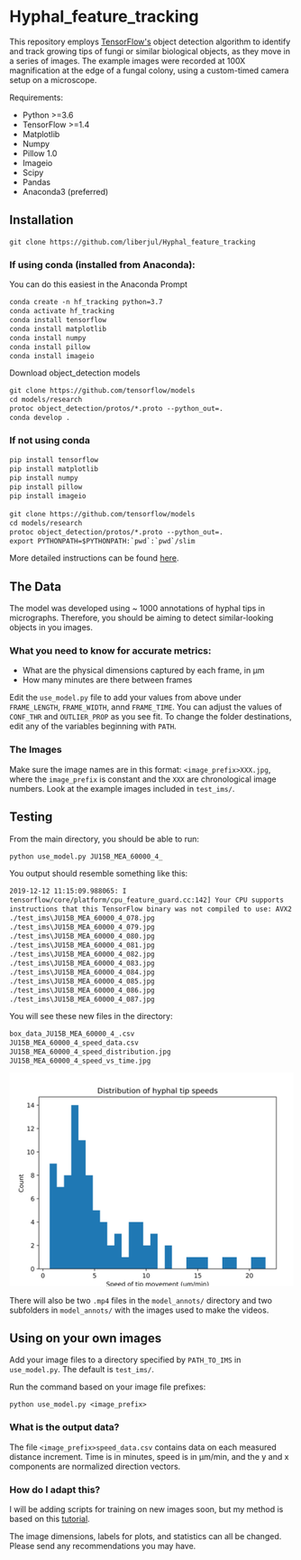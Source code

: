 # Hyphal_feature_tracking

This repository employs [TensorFlow's](https://github.com/tensorflow/tensorflow) object detection algorithm to identify and track growing tips of fungi or similar biological objects, as they move in a series of images. The example images were recorded at 100X magnification at the edge of a fungal colony, using a custom-timed camera setup on a microscope.

Requirements:
- Python >=3.6
- TensorFlow >=1.4
- Matplotlib
- Numpy
- Pillow 1.0
- Imageio
- Scipy
- Pandas
- Anaconda3 (preferred)


## Installation
```
git clone https://github.com/liberjul/Hyphal_feature_tracking
```

### If using conda (installed from Anaconda):
You can do this easiest in the Anaconda Prompt
```
conda create -n hf_tracking python=3.7
conda activate hf_tracking
conda install tensorflow
conda install matplotlib
conda install numpy
conda install pillow
conda install imageio
```

Download object_detection models
```
git clone https://github.com/tensorflow/models
cd models/research
protoc object_detection/protos/*.proto --python_out=.
conda develop .
```

### If not using conda
```
pip install tensorflow
pip install matplotlib
pip install numpy
pip install pillow
pip install imageio

git clone https://github.com/tensorflow/models
cd models/research
protoc object_detection/protos/*.proto --python_out=.
export PYTHONPATH=$PYTHONPATH:`pwd`:`pwd`/slim
```
More detailed instructions can be found [here](https://github.com/tensorflow/models/blob/master/research/object_detection/g3doc/installation.md).

## The Data

The model was developed using ~ 1000 annotations of hyphal tips in micrographs. Therefore, you should be aiming to detect similar-looking objects in you images.

### What you need to know for accurate metrics:
 - What are the physical dimensions captured by each frame, in &mu;m
 - How many minutes are there between frames
 
Edit the `use_model.py` file to add your values from above under `FRAME_LENGTH`, `FRAME_WIDTH`, annd `FRAME_TIME`.
You can adjust the values of `CONF_THR` and `OUTLIER_PROP` as you see fit.
To change the folder destinations, edit any of the variables beginning with `PATH`.

### The Images
Make sure the image names are in this format: `<image_prefix>XXX.jpg`, where the `image_prefix` is constant and the `XXX` are chronological image numbers. Look at the example images included in `test_ims/`.

## Testing

From the main directory, you should be able to run:

```
python use_model.py JU15B_MEA_60000_4_
```
You output should resemble something like this:
```
2019-12-12 11:15:09.988065: I tensorflow/core/platform/cpu_feature_guard.cc:142] Your CPU supports instructions that this TensorFlow binary was not compiled to use: AVX2
./test_ims\JU15B_MEA_60000_4_078.jpg
./test_ims\JU15B_MEA_60000_4_079.jpg
./test_ims\JU15B_MEA_60000_4_080.jpg
./test_ims\JU15B_MEA_60000_4_081.jpg
./test_ims\JU15B_MEA_60000_4_082.jpg
./test_ims\JU15B_MEA_60000_4_083.jpg
./test_ims\JU15B_MEA_60000_4_084.jpg
./test_ims\JU15B_MEA_60000_4_085.jpg
./test_ims\JU15B_MEA_60000_4_086.jpg
./test_ims\JU15B_MEA_60000_4_087.jpg
```
You will see these new files in the directory:
```
box_data_JU15B_MEA_60000_4_.csv
JU15B_MEA_60000_4_speed_data.csv
JU15B_MEA_60000_4_speed_distribution.jpg
JU15B_MEA_60000_4_speed_vs_time.jpg
```
![image](https://github.com/liberjul/Hyphal_feature_tracking/blob/master/JU15B_MEA_60000_4_speed_distribution.jpg)

There will also be two `.mp4` files in the `model_annots/` directory and two subfolders in `model_annots/` with the images used to make the videos.

## Using on your own images

Add your image files to a directory specified by `PATH_TO_IMS` in `use_model.py`. The default is `test_ims/`.

Run the command based on your image file prefixes:
```
python use_model.py <image_prefix>
```

### What is the output data?

The file `<image_prefix>speed_data.csv` contains data on each measured distance increment. Time is in minutes, speed is in &mu;m/min, and the y and x components are normalized direction vectors.

### How do I adapt this?

I will be adding scripts for training on new images soon, but my method is based on this [tutorial](https://tensorflow-object-detection-api-tutorial.readthedocs.io/en/latest/training.html).

The image dimensions, labels for plots, and statistics can all be changed. Please send any recommendations you may have.
